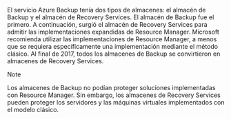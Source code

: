 El servicio Azure Backup tenía dos tipos de almacenes: el almacén de Backup y el almacén de Recovery Services. El almacén de Backup fue el primero. A continuación, surgió el almacén de Recovery Services para admitir las implementaciones expandidas de Resource Manager. Microsoft recomienda utilizar las implementaciones de Resource Manager, a menos que se requiera específicamente una implementación mediante el método clásico. Al final de 2017, todos los almacenes de Backup se convirtieron en almacenes de Recovery Services.

> [!NOTE]
> Los almacenes de Backup no podían proteger soluciones implementadas con Resource Manager. Sin embargo, los almacenes de Recovery Services pueden proteger los servidores y las máquinas virtuales implementados con el modelo clásico.  
> 
> 

